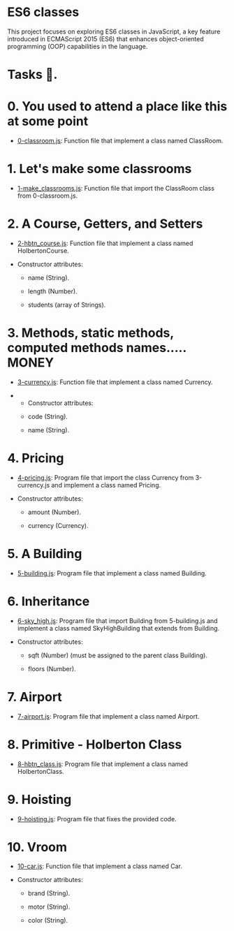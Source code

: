 # ES6 classes

This project focuses on exploring ES6 classes in JavaScript, a key feature introduced in ECMAScript 2015 (ES6) that enhances object-oriented programming (OOP) capabilities in the language.

# Tasks 📃.

# 0. You used to attend a place like this at some point

  + <u>[0-classroom.js]()</u>: Function file that implement a class named ClassRoom.

#  1. Let's make some classrooms

  + <u>[1-make_classrooms.js]()</u>: Function file that import the ClassRoom class from 0-classroom.js.

#  2. A Course, Getters, and Setters

  + <u>[2-hbtn_course.js]()</u>: Function file that implement a class named HolbertonCourse.

  + Constructor attributes:

	+ name (String).

	+ length (Number).

	+ students (array of Strings).

# 3. Methods, static methods, computed methods names..... MONEY

  + <u>[3-currency.js]()</u>: Function file that implement a class named Currency.

  + - Constructor attributes:

	+ code (String).

	+ name (String).

# 4. Pricing

  + <u>[4-pricing.js]()</u>: Program file that import the class Currency from 3-currency.js and implement a class named Pricing.

  + Constructor attributes:

	+ amount (Number).

	+ currency (Currency).

# 5. A Building

  + <u>[5-building.js]()</u>: Program file that implement a class named Building.

#  6. Inheritance

  + <u>[6-sky_high.js]()</u>: Program file that import Building from 5-building.js and implement a class named SkyHighBuilding that extends from Building.

  + Constructor attributes:

	+ sqft (Number) (must be assigned to the parent class Building).

	+ floors (Number).

# 7. Airport

  + <u>[7-airport.js]()</u>: Program file that implement a class named Airport.

#  8. Primitive - Holberton Class

  + <u>[8-hbtn_class.js]()</u>: Program file that implement a class named HolbertonClass.

# 9. Hoisting

  + <u>[9-hoisting.js]()</u>: Program file that fixes the provided code.

# 10. Vroom

  + <u>[10-car.js]()</u>: Function file that implement a class named Car.

  + Constructor attributes:

	+ brand (String).

	+ motor (String).

	+ color (String).
